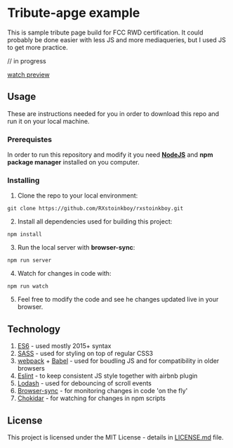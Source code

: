 # Tribute-apge example
This is sample tribute page build for FCC RWD certification.
It could probably be done easier with less JS and more mediaqueries, but I used JS to get more practice.

// in progress

[watch preview](https://rxstoinkboy.github.io/Tribute-page/)

## Usage
These are instructions needed for you in order to download this repo and run it on your local machine.

### Prerequistes
In order to run this repository and modify it you need [**NodeJS**][1] and **npm package manager** installed on you computer. 

### Installing

1. Clone the repo to your local environment:
```
git clone https://github.com/RXstoinkboy/rxstoinkboy.git
```

2. Install all dependencies used for building this project:
```
npm install
```

3. Run the local server with **browser-sync**:
```
npm run server
```

4. Watch for changes in code with:
```
npm run watch
```

5. Feel free to modify the code and see he changes updated live in your browser. 

## Technology
1. [ES6][2] - used mostly 2015+ syntax
2. [SASS][3] - used for styling on top of regular CSS3
3. [webpack][4] + [Babel][5] - used for boudling JS and for compatibility in older browsers
4. [Eslint][6] - to keep consistent JS style together with airbnb plugin
5. [Lodash][7] - used for debouncing of scroll events
6. [Browser-sync][8] - for monitoring changes in code 'on the fly'
7. [Chokidar][9] - for watching for changes in npm scripts

## License

This project is licensed under the MIT License - details in [LICENSE.md][10] file.

[1]: https://nodejs.org/en/
[2]: https://www.ecma-international.org/default.htm
[3]: https://sass-lang.com/
[4]: https://webpack.js.org/
[5]: https://babeljs.io/
[6]: https://eslint.org/
[7]: https://lodash.com/
[8]: https://www.browsersync.io/
[9]: https://www.npmjs.com/package/chokidar
[10]: https://github.com/RXstoinkboy/rxstoinkboy/blob/master/LICENSE.md